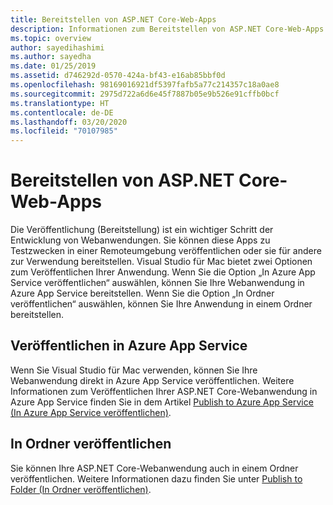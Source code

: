 ```yaml
---
title: Bereitstellen von ASP.NET Core-Web-Apps
description: Informationen zum Bereitstellen von ASP.NET Core-Web-Apps in Visual Studio für Mac.
ms.topic: overview
author: sayedihashimi
ms.author: sayedha
ms.date: 01/25/2019
ms.assetid: d746292d-0570-424a-bf43-e16ab85bbf0d
ms.openlocfilehash: 98169016921df5397fafb5a77c214357c18a0ae8
ms.sourcegitcommit: 2975d722a6d6e45f7887b05e9b526e91cffb0bcf
ms.translationtype: HT
ms.contentlocale: de-DE
ms.lasthandoff: 03/20/2020
ms.locfileid: "70107985"
---
```

# <a name="aspnet-core-web-app-deployment"></a>Bereitstellen von ASP.NET Core-Web-Apps

Die Veröffentlichung (Bereitstellung) ist ein wichtiger Schritt der Entwicklung von Webanwendungen. Sie können diese Apps zu Testzwecken in einer Remoteumgebung veröffentlichen oder sie für andere zur Verwendung bereitstellen. Visual Studio für Mac bietet zwei Optionen zum Veröffentlichen Ihrer Anwendung. Wenn Sie die Option „In Azure App Service veröffentlichen“ auswählen, können Sie Ihre Webanwendung in Azure App Service bereitstellen. Wenn Sie die Option „In Ordner veröffentlichen“ auswählen, können Sie Ihre Anwendung in einem Ordner bereitstellen.

## <a name="publish-to-azure-app-service"></a>Veröffentlichen in Azure App Service

Wenn Sie Visual Studio für Mac verwenden, können Sie Ihre Webanwendung direkt in Azure App Service veröffentlichen. Weitere Informationen zum Veröffentlichen Ihrer ASP.NET Core-Webanwendung in Azure App Service finden Sie in dem Artikel [Publish to Azure App Service (In Azure App Service veröffentlichen)](publish-app-svc.md).

## <a name="publish-to-folder"></a>In Ordner veröffentlichen

Sie können Ihre ASP.NET Core-Webanwendung auch in einem Ordner veröffentlichen. Weitere Informationen dazu finden Sie unter [Publish to Folder (In Ordner veröffentlichen)](publish-folder.md).